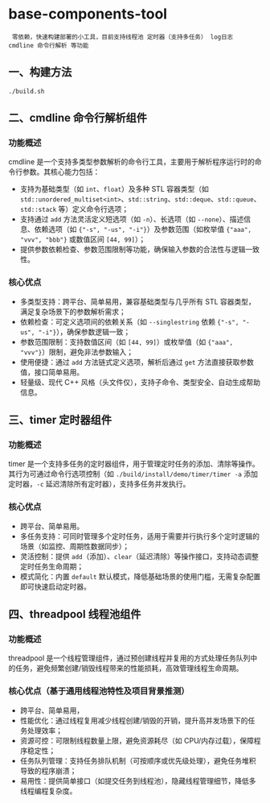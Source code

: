 # base-components-tool
     零依赖，快速构建部署的小工具，目前支持线程池 定时器（支持多任务） log日志 cmdline 命令行解析 等功能 
## 一、构建方法
    ./build.sh

## 二、cmdline 命令行解析组件  
### 功能概述  
cmdline 是一个支持多类型参数解析的命令行工具，主要用于解析程序运行时的命令行参数。其核心能力包括：  
- 支持为基础类型（如 `int`、`float`）及多种 STL 容器类型（如 `std::unordered_multiset<int>`、`std::string`、`std::deque`、`std::queue`、`std::stack` 等）定义命令行选项；  
- 支持通过 `add` 方法灵活定义短选项（如 `-n`）、长选项（如 `--none`）、描述信息、依赖选项（如 `{"-s", "-us", "-i"}`）及参数范围（如枚举值 `{"aaa", "vvv", "bbb"}` 或数值区间 `[44, 99]`）；  
- 提供参数依赖检查、参数范围限制等功能，确保输入参数的合法性与逻辑一致性。  

### 核心优点  
- 多类型支持：跨平台、简单易用，兼容基础类型与几乎所有 STL 容器类型，满足复杂场景下的参数解析需求；  
- 依赖检查：可定义选项间的依赖关系（如 `--singlestring` 依赖 `{"-s", "-us", "-i"}`），确保参数逻辑一致；  
- 参数范围限制：支持数值区间（如 `[44, 99]`）或枚举值（如 `{"aaa", "vvv"}`）限制，避免非法参数输入；  
- 使用便捷：通过 `add` 方法链式定义选项，解析后通过 `get` 方法直接获取参数值，接口简单易用。  
- 轻量级、现代 C++ 风格（头文件仅），支持子命令、类型安全、自动生成帮助信息。


## 三、timer 定时器组件  
### 功能概述  
timer 是一个支持多任务的定时器组件，用于管理定时任务的添加、清除等操作。其行为可通过命令行选项控制（如 `./build/install/demo/timer/timer -a` 添加定时器，`-c` 延迟清除所有定时器），支持多任务并发执行。  

### 核心优点  
- 跨平台、简单易用。
- 多任务支持：可同时管理多个定时任务，适用于需要并行执行多个定时逻辑的场景（如监控、周期性数据同步）；  
- 灵活控制：提供 `add`（添加）、`clear`（延迟清除）等操作接口，支持动态调整定时任务生命周期；  
- 模式简化：内置 `default` 默认模式，降低基础场景的使用门槛，无需复杂配置即可快速启动定时器。  


## 四、threadpool 线程池组件  
### 功能概述  
threadpool 是一个线程管理组件，通过预创建线程并复用的方式处理任务队列中的任务，避免频繁创建/销毁线程带来的性能损耗，高效管理线程生命周期。  

### 核心优点（基于通用线程池特性及项目背景推测）  
- 跨平台、简单易用，
- 性能优化：通过线程复用减少线程创建/销毁的开销，提升高并发场景下的任务处理效率；  
- 资源可控：可限制线程数量上限，避免资源耗尽（如 CPU/内存过载），保障程序稳定性；  
- 任务队列管理：支持任务排队机制（可按顺序或优先级处理），避免任务堆积导致的程序崩溃；  
- 易用性：提供简单接口（如提交任务到线程池），隐藏线程管理细节，降低多线程编程复杂度。